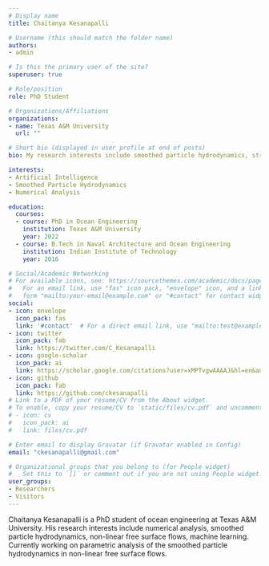 ```yaml
---
# Display name
title: Chaitanya Kesanapalli

# Username (this should match the folder name)
authors:
- admin

# Is this the primary user of the site?
superuser: true

# Role/position
role: PhD Student

# Organizations/Affiliations
organizations:
- name: Texas A&M University
  url: ""

# Short bio (displayed in user profile at end of posts)
bio: My research interests include smoothed particle hydrodynamics, structural analysis, machine learning

interests:
- Artificial Intelligence
- Smoothed Particle Hydrodynamics
- Numerical Analysis

education:
  courses:
  - course: PhD in Ocean Engineering
    institution: Texas A&M University
    year: 2022
  - course: B.Tech in Naval Architecture and Ocean Engineering
    institution: Indian Institute of Technology
    year: 2016

# Social/Academic Networking
# For available icons, see: https://sourcethemes.com/academic/docs/page-builder/#icons
#   For an email link, use "fas" icon pack, "envelope" icon, and a link in the
#   form "mailto:your-email@example.com" or "#contact" for contact widget.
social:
- icon: envelope
  icon_pack: fas
  link: '#contact'  # For a direct email link, use "mailto:test@example.org".
- icon: twitter
  icon_pack: fab
  link: https://twitter.com/C_Kesanapalli
- icon: google-scholar
  icon_pack: ai
  link: https://scholar.google.com/citations?user=xMPTvgwAAAAJ&hl=en&authuser=3
- icon: github
  icon_pack: fab
  link: https://github.com/ckesanapalli
# Link to a PDF of your resume/CV from the About widget.
# To enable, copy your resume/CV to `static/files/cv.pdf` and uncomment the lines below.
# - icon: cv
#   icon_pack: ai
#   link: files/cv.pdf

# Enter email to display Gravatar (if Gravatar enabled in Config)
email: "ckesanapalli@gmail.com"

# Organizational groups that you belong to (for People widget)
#   Set this to `[]` or comment out if you are not using People widget.
user_groups:
- Researchers
- Visitors
---
```


Chaitanya Kesanapalli is a PhD student of ocean engineering at Texas A&M University. His research interests include numerical analysis, smoothed particle hydrodynamics, non-linear free surface flows, machine learning. Currently working on parametric analysis of the smoothed particle hydrodynamics in non-linear free surface flows.
